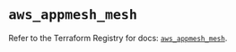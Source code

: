 # `aws_appmesh_mesh`

Refer to the Terraform Registry for docs: [`aws_appmesh_mesh`](https://registry.terraform.io/providers/hashicorp/aws/5.56.0/docs/resources/appmesh_mesh).
